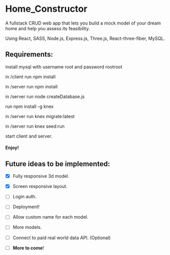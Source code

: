 # Home_Constructor

A fullstack CRUD web app that lets you build a mock model of your dream home and help you assess its feasibility.

Using React, SASS, Node.js, Express.js, Three.js, React-three-fiber, MySQL.


## Requirements:

install mysql with username root and password rootroot

in /client run npm install

in /server run npm install

in /server run node createDatabase.js

run npm install -g knex

in /server run knex migrate:latest

in /server run knex seed:run

start client and server.
#### Enjoy!


## Future ideas to be implemented:

- [x] Fully responsive 3d model.
- [x] Screen responsive layout.
- [ ] Login auth.
- [ ] Deployment!
- [ ] Allow custom name for each model.
- [ ] More models.
- [ ] Connect to paid real world data API. \(Optional)
- [ ] **More to come**!


